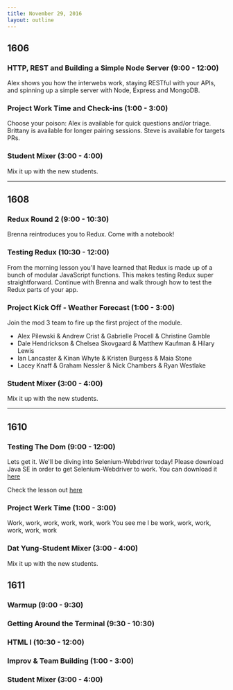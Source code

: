 ```yaml
---
title: November 29, 2016
layout: outline
---
```


## 1606

### HTTP, REST and Building a Simple Node Server (9:00 - 12:00)

Alex shows you how the interwebs work, staying RESTful with your APIs, and spinning up
a simple server with Node, Express and MongoDB.

### Project Work Time and Check-ins (1:00 - 3:00)

Choose your poison: Alex is available for quick questions and/or triage. Brittany is available for longer pairing sessions. Steve is available for targets PRs.

### Student Mixer (3:00 - 4:00)

Mix it up with the new students.

***

## 1608

### Redux Round 2 (9:00 - 10:30)

Brenna reintroduces you to Redux. Come with a notebook!

### Testing Redux (10:30 - 12:00)

From the morning lesson you'll have learned that Redux is made up of a bunch of modular JavaScript functions. This makes testing Redux super straightforward. Continue with Brenna and walk through how to test the Redux parts of your app.

### Project Kick Off - Weather Forecast (1:00 - 3:00)

Join the mod 3 team to fire up the first project of the module.

* Alex Pilewski & Andrew Crist & Gabrielle Procell & Christine Gamble
* Dale Hendrickson & Chelsea Skovgaard & Matthew Kaufman & Hilary Lewis
* Ian Lancaster & Kinan Whyte & Kristen Burgess & Maia Stone
* Lacey Knaff & Graham Nessler & Nick Chambers & Ryan Westlake

### Student Mixer (3:00 - 4:00)

Mix it up with the new students.

***

## 1610

### Testing The Dom (9:00 - 12:00)

Lets get it. We'll be diving into Selenium-Webdriver today! Please download Java SE in order to get Selenium-Webdriver to work. You can download it [here](http://www.oracle.com/technetwork/java/javase/downloads/jdk8-downloads-2133151.html)

Check the lesson out [here](http://frontend.turing.io/lessons/automated-testing-with-selenium.html)

### Project Werk Time (1:00 - 3:00)

Work, work, work, work, work, work
You see me I be work, work, work, work, work, work

### Dat Yung-Student Mixer (3:00 - 4:00)

Mix it up with the new students.

## 1611

### Warmup (9:00 - 9:30)

### Getting Around the Terminal (9:30 - 10:30)

### HTML I (10:30 - 12:00)

### Improv & Team Building (1:00 - 3:00)

### Student Mixer (3:00 - 4:00)
